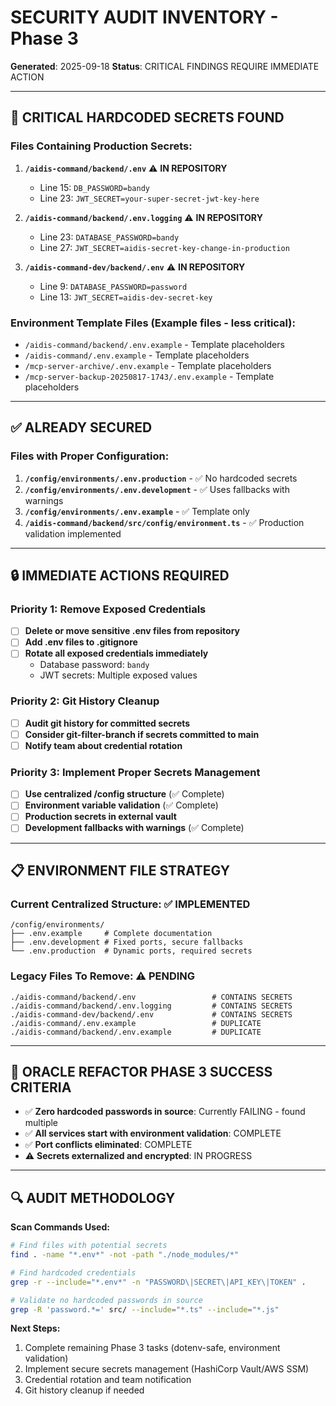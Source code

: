 # SECURITY AUDIT INVENTORY - Phase 3
**Generated**: 2025-09-18
**Status**: CRITICAL FINDINGS REQUIRE IMMEDIATE ACTION

---

## 🚨 CRITICAL HARDCODED SECRETS FOUND

### Files Containing Production Secrets:
1. **`/aidis-command/backend/.env`** ⚠️ **IN REPOSITORY**
   - Line 15: `DB_PASSWORD=bandy`
   - Line 23: `JWT_SECRET=your-super-secret-jwt-key-here`

2. **`/aidis-command/backend/.env.logging`** ⚠️ **IN REPOSITORY**
   - Line 23: `DATABASE_PASSWORD=bandy`
   - Line 27: `JWT_SECRET=aidis-secret-key-change-in-production`

3. **`/aidis-command-dev/backend/.env`** ⚠️ **IN REPOSITORY**
   - Line 9: `DATABASE_PASSWORD=password`
   - Line 13: `JWT_SECRET=aidis-dev-secret-key`

### Environment Template Files (Example files - less critical):
- `/aidis-command/backend/.env.example` - Template placeholders
- `/aidis-command/.env.example` - Template placeholders
- `/mcp-server-archive/.env.example` - Template placeholders
- `/mcp-server-backup-20250817-1743/.env.example` - Template placeholders

---

## ✅ ALREADY SECURED

### Files with Proper Configuration:
1. **`/config/environments/.env.production`** - ✅ No hardcoded secrets
2. **`/config/environments/.env.development`** - ✅ Uses fallbacks with warnings
3. **`/config/environments/.env.example`** - ✅ Template only
4. **`/aidis-command/backend/src/config/environment.ts`** - ✅ Production validation implemented

---

## 🔒 IMMEDIATE ACTIONS REQUIRED

### Priority 1: Remove Exposed Credentials
- [ ] **Delete or move sensitive .env files from repository**
- [ ] **Add .env files to .gitignore**
- [ ] **Rotate all exposed credentials immediately**
  - Database password: `bandy`
  - JWT secrets: Multiple exposed values

### Priority 2: Git History Cleanup
- [ ] **Audit git history for committed secrets**
- [ ] **Consider git-filter-branch if secrets committed to main**
- [ ] **Notify team about credential rotation**

### Priority 3: Implement Proper Secrets Management
- [ ] **Use centralized /config structure** (✅ Complete)
- [ ] **Environment variable validation** (✅ Complete)
- [ ] **Production secrets in external vault**
- [ ] **Development fallbacks with warnings** (✅ Complete)

---

## 📋 ENVIRONMENT FILE STRATEGY

### Current Centralized Structure: ✅ IMPLEMENTED
```
/config/environments/
├── .env.example     # Complete documentation
├── .env.development # Fixed ports, secure fallbacks
└── .env.production  # Dynamic ports, required secrets
```

### Legacy Files To Remove: ⚠️ PENDING
```
./aidis-command/backend/.env                 # CONTAINS SECRETS
./aidis-command/backend/.env.logging         # CONTAINS SECRETS
./aidis-command-dev/backend/.env             # CONTAINS SECRETS
./aidis-command/.env.example                 # DUPLICATE
./aidis-command/backend/.env.example         # DUPLICATE
```

---

## 🎯 ORACLE REFACTOR PHASE 3 SUCCESS CRITERIA

- ✅ **Zero hardcoded passwords in source**: Currently FAILING - found multiple
- ✅ **All services start with environment validation**: COMPLETE
- ✅ **Port conflicts eliminated**: COMPLETE
- ⚠️ **Secrets externalized and encrypted**: IN PROGRESS

---

## 🔍 AUDIT METHODOLOGY

**Scan Commands Used:**
```bash
# Find files with potential secrets
find . -name "*.env*" -not -path "./node_modules/*"

# Find hardcoded credentials
grep -r --include="*.env*" -n "PASSWORD\|SECRET\|API_KEY\|TOKEN" .

# Validate no hardcoded passwords in source
grep -R 'password.*=' src/ --include="*.ts" --include="*.js"
```

**Next Steps:**
1. Complete remaining Phase 3 tasks (dotenv-safe, environment validation)
2. Implement secure secrets management (HashiCorp Vault/AWS SSM)
3. Credential rotation and team notification
4. Git history cleanup if needed